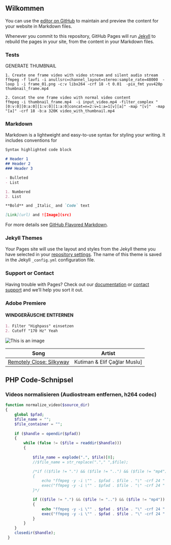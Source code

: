 ## Wilkommen

You can use the [editor on GitHub](https://github.com/untitled-soundtrack/digitalebastelenzyklopaedie.github.io/edit/gh-pages/index.md) to maintain and preview the content for your website in Markdown files.

Whenever you commit to this repository, GitHub Pages will run [Jekyll](https://jekyllrb.com/) to rebuild the pages in your site, from the content in your Markdown files.

### Tests

GENERATE THUMBNAIL

	1. Create one frame video with video stream and silent audio stream
	ffmpeg -f lavfi -i anullsrc=channel_layout=stereo:sample_rate=48000  -loop 1 -i frame_01.png -c:v libx264 -crf 18 -t 0.01  -pix_fmt yuv420p thumbnail_frame.mp4
	
	2. Concat the one frame video with normal video content
	ffmpeg -i thumbnail_frame.mp4  -i input_video.mp4 -filter_complex "[0:v:0][0:a:0][1:v:0][1:a:0]concat=n=2:v=1:a=1[v][a]" -map "[v]"  -map "[a]" -crf 18 -b:a 320K video_with_thumbnail.mp4
  
### Markdown

Markdown is a lightweight and easy-to-use syntax for styling your writing. It includes conventions for

```markdown
Syntax highlighted code block

# Header 1
## Header 2
### Header 3

- Bulleted
- List

1. Numbered
2. List

**Bold** and _Italic_ and `Code` text

[Link](url) and ![Image](src)
```

For more details see [GitHub Flavored Markdown](https://guides.github.com/features/mastering-markdown/).

### Jekyll Themes

Your Pages site will use the layout and styles from the Jekyll theme you have selected in your [repository settings](https://github.com/untitled-soundtrack/digitalebastelenzyklopaedie.github.io/settings/pages). The name of this theme is saved in the Jekyll `_config.yml` configuration file.

### Support or Contact

Having trouble with Pages? Check out our [documentation](https://docs.github.com/categories/github-pages-basics/) or [contact support](https://support.github.com/contact) and we’ll help you sort it out.

### Adobe Premiere

#### WINDGERÄUSCHE ENTFERNEN

```markdown
1. Filter "Highpass" einsetzen
2. Cutoff "170 Hz" Yeah
```
![This is an image](https://64.media.tumblr.com/8ea82c8b5a98becaa49cd637d0d8f612/e99c2b06d934ab05-d4/s500x750/9dd9d5fa6b664eced9df0f43dd64c2a0115d4428.jpg)

| Song | Artist |
| --- | --- |
| [Remotely Close: Silkyway](https://www.youtube.com/watch?v=9FFo21LlrWk) | Kutiman & Elif Çağlar Muslu] |


## PHP Code-Schnipsel

### Videos normalisieren (Audiostream entfernen, h264 codec)

```php
function normalize_video($source_dir)
{
	global $pfad;
	$file_name = "";
	$file_container = "";
		
	if ($handle = opendir($pfad))
	{
		while (false != ($file = readdir($handle)))
		{		
			
			$file_name = explode(".", $file)[0];
			//$file_name = str_replace("."," ",$file);

			/*if (($file != ".") && ($file != "..") && ($file != "mp4"))
			{			
				echo "ffmpeg -y -i \"" . $pfad . $file . "\" -crf 24 " . " -pix_fmt yuv420p -an " .  $pfad . $file_name .  "_NORM.mp4" . "\n";
				exec("ffmpeg -y -i \"" . $pfad . $file . "\" -crf 24 " . " -pix_fmt yuv420p -an " .  $pfad . $file_name .  "_NORM.mp4" );            
            }*/

			if (($file != ".") && ($file != "..") && ($file != "mp4"))
			{			
				echo "ffmpeg -y -i \"" . $pfad . $file . "\" -crf 24 " . " -vf scale=1920:1080 -filter:v fps=25 -pix_fmt yuv420p -an " .  $pfad . $file_name .  "_NORM.mp4" . "\n";
				exec("ffmpeg -y -i \"" . $pfad . $file . "\" -crf 24 " . " -vf scale=1920:1080 -filter:v fps=25 -pix_fmt yuv420p -an " .  $pfad . $file_name .  "_NORM.mp4" );            
            }
        }
	}	
	closedir($handle);
 }
```



